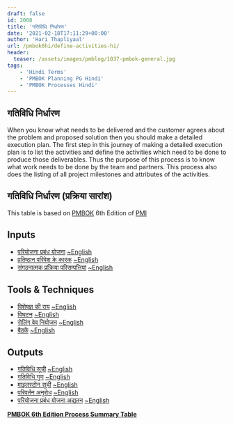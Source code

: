 ```yaml
---
draft: false
id: 2008   
title: 'गतिविधि निर्धारण'
date: '2021-02-18T17:11:29+00:00'
author: 'Hari Thapliyaal'
url: /pmbok6hi/define-activities-hi/
header:
  teaser: /assets/images/pmblog/1037-pmbok-general.jpg
tags:
    - 'Hindi Terms'
    - 'PMBOK Planning PG Hindi'
    - 'PMBOK Processes Hindi'
---
```


## गतिविधि निर्धारण

When you know what needs to be delivered and the customer agrees about the problem and proposed solution then you should make a detailed execution plan. The first step in this journey of making a detailed execution plan is to list the activities and define the activities which need to be done to produce those deliverables. Thus the purpose of this process is to know what work needs to be done by the team and partners. This process also does the listing of all project milestones and attributes of the activities.

## गतिविधि निर्धारण (प्रक्रिया सारांश)

This table is based on [PMBOK](https://www.pmi.org/pmbok-guide-standards) 6th Edition of [PMI](https:/www.pmi.org)

## Inputs

- [परियोजना प्रबंध योजना](/pmbok6hi/project-management-plan-hi) [~English](/pmbok6/Project-Management-Plan)
- [प्रतिष्ठान परिवेश के कारक](/pmbok6hi/enterprise-environmental-factors-hi) [~English](/pmbok6/Enterprise-Environmental-Factors)
- [संगठनात्मक प्रक्रिया परिसम्पत्तियां](/pmbok6hi/organizational-process-assets-hi) [~English](/pmbok6/Organizational-Process-Assets)

## Tools &amp; Techniques

- [विशेषज्ञ की राय](/pmbok6hi/expert-judgement-hi) [~English](/pmbok6/Expert-Judgement)
- [विघटन](/pmbok6hi/decomposition-hi) [~English](/pmbok6/Decomposition)
- [रोलिंग वेव नियोजन](/pmbok6hi/rolling-wave-planning-hi) [~English](/pmbok6/Rolling-Wave-Planning)
- [बैठकें](/pmbok6hi/meetings-hi) [~English](/pmbok6/Meetings)

## Outputs

- [गतिविधि सूची](/pmbok6hi/activity-list-hi) [~English](/pmbok6/Activity-List)
- [गतिविधि गुण](/pmbok6hi/activity-attributes-hi) [~English](/pmbok6/Activity-Attributes)
- [माइलस्टोन सूची](/pmbok6hi/milestone-list-hi) [~English](/pmbok6/Milestone-List)
- [परिवर्तन अनुरोध](/pmbok6hi/change-requests-hi) [~English](/pmbok6/Change-Requests)
- [परियोजना प्रबंध योजना अद्यतन](/pmbok6hi/project-management-plan-updates-hi) [~English](/pmbok6/Project-Management-Plan-Updates)

**[PMBOK 6th Edition Process Summary Table](process-groups-and-processes-in-pmbok6/)**


